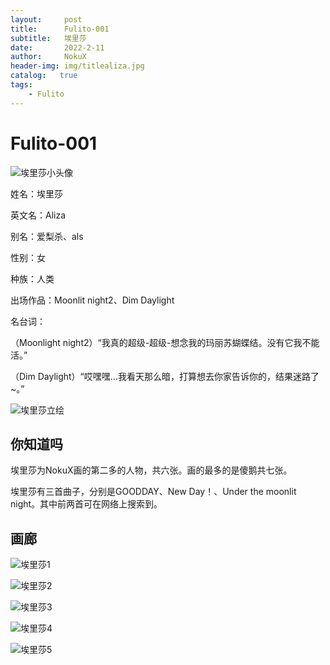 ```yaml
---
layout:     post
title:      Fulito-001
subtitle:   埃里莎
date:       2022-2-11
author:     NokuX
header-img: img/titlealiza.jpg
catalog:   true
tags:
    - Fulito
---
```

# Fulito-001

![埃里莎小头像]({{site.baseurl}}/img-post/fulito001.jpg)

姓名：埃里莎

英文名：Aliza

别名：爱梨杀、als

性别：女

种族：人类

出场作品：Moonlit night2、Dim Daylight

名台词：

（Moonlight night2）“我真的超级-超级-想念我的玛丽苏蝴蝶结。没有它我不能活。”

（Dim Daylight）“哎嘿嘿...我看天那么暗，打算想去你家告诉你的，结果迷路了~。”

![埃里莎立绘]({{site.baseurl}}/img-post/fulito001.png)

## 你知道吗

埃里莎为NokuX画的第二多的人物，共六张。画的最多的是傻鹅共七张。

埃里莎有三首曲子，分别是GOODDAY、New Day！、Under the moonlit night。其中前两首可在网络上搜索到。


## 画廊

![埃里莎1]({{site.baseurl}}/img-post/aliza%20(1).png)

![埃里莎2]({{site.baseurl}}/img-post/aliza%20(2).png)

![埃里莎3]({{site.baseurl}}/img-post/aliza%20(3).png)

![埃里莎4]({{site.baseurl}}/img-post/aliza%20(4).png)

![埃里莎5]({{site.baseurl}}/img-post/aliza%20(5).png)
